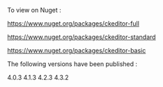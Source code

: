 To view on Nuget : 

https://www.nuget.org/packages/ckeditor-full

https://www.nuget.org/packages/ckeditor-standard

https://www.nuget.org/packages/ckeditor-basic


The following versions have been published :

4.0.3
4.1.3
4.2.3
4.3.2

